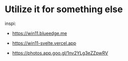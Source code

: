 # Utilize it for something else

inspi: 

- https://win11.blueedge.me

- https://win11-svelte.vercel.app

- https://photos.app.goo.gl/1nv2YLg3eZZpwRV
